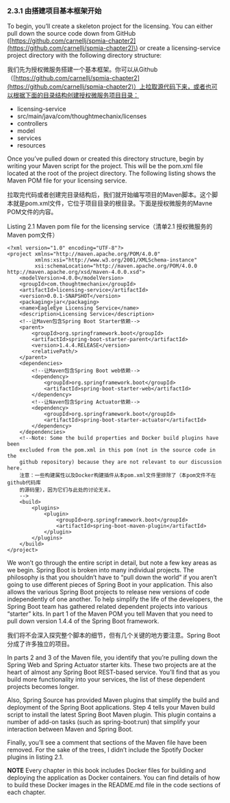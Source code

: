 ### 2.3.1 由搭建项目基本框架开始

To begin, you’ll create a skeleton project for the licensing. You can either pull down the source code down from GitHub \([https://github.com/carnellj/spmia-chapter2](https://github.com/carnellj/spmia-chapter2)\) or create a licensing-service project directory with the following directory structure:

我们先为授权微服务搭建一个基本框架。你可以从Github（[https://github.com/carnellj/spmia-chapter2](https://github.com/carnellj/spmia-chapter2)）上拉取源代码下来，或者也可以根据下面的目录结构创建授权微服务项目目录：

* licensing-service
* src/main/java/com/thoughtmechanix/licenses
* controllers
* model
* services
* resources

Once you’ve pulled down or created this directory structure, begin by writing your Maven script for the project. This will be the pom.xml file located at the root of the project directory. The following listing shows the Maven POM file for your licensing service.

拉取完代码或者创建完目录结构后，我们就开始编写项目的Maven脚本。这个脚本就是pom.xml文件，它位于项目目录的根目录。下面是授权微服务的Mavne POM文件的内容。

Listing 2.1 Maven pom file for the licensing service（清单2.1 授权微服务的Maven pom文件）

```
<?xml version="1.0" encoding="UTF-8"?>
<project xmlns="http://maven.apache.org/POM/4.0.0"
         xmlns:xsi="http://www.w3.org/2001/XMLSchema-instance"
         xsi:schemaLocation="http://maven.apache.org/POM/4.0.0
http://maven.apache.org/xsd/maven-4.0.0.xsd">
    <modelVersion>4.0.0</modelVersion>
    <groupId>com.thoughtmechanix</groupId>
    <artifactId>licensing-service</artifactId>
    <version>0.0.1-SNAPSHOT</version>
    <packaging>jar</packaging>
    <name>EagleEye Licensing Service</name>
    <description>Licensing Service</description>
    <!--让Maven包含Spring Boot Starter依赖-->
    <parent>
        <groupId>org.springframework.boot</groupId>
        <artifactId>spring-boot-starter-parent</artifactId>
        <version>1.4.4.RELEASE</version>
        <relativePath/>
    </parent>
    <dependencies>
        <!--让Maven包含Spring Boot web依赖-->
        <dependency>
            <groupId>org.springframework.boot</groupId>
            <artifactId>spring-boot-starter-web</artifactId>
        </dependency>
        <!--让Naven包含Spring Actuator依赖-->
        <dependency>
            <groupId>org.springframework.boot</groupId>
            <artifactId>spring-boot-starter-actuator</artifactId>
        </dependency>
    </dependencies>
    <!--Note: Some the build properties and Docker build plugins have been
    excluded from the pom.xml in this pom (not in the source code in the
    github repository) because they are not relevant to our discussion here.
    注意：一些构建属性以及Docker构建插件从本pom.xml文件里排除了（本pom文件不在github代码库
    的源码里），因为它们与此处的讨论无关。
    -->
    <build>
        <plugins>
            <plugin>
                <groupId>org.springframework.boot</groupId>
                <artifactId>spring-boot-maven-plugin</artifactId>
            </plugin>
        </plugins>
    </build>
</project>
```

We won’t go through the entire script in detail, but note a few key areas as we begin. Spring Boot is broken into many individual projects. The philosophy is that you shouldn’t have to “pull down the world” if you aren’t going to use different pieces of Spring Boot in your application. This also allows the various Spring Boot projects to release new versions of code independently of one another. To help simplify the life of the developers, the Spring Boot team has gathered related dependent projects into various “starter” kits. In part 1 of the Maven POM you tell Maven that you need to pull down version 1.4.4 of the Spring Boot framework.

我们将不会深入探究整个脚本的细节，但有几个关键的地方要注意。Spring Boot分成了许多独立的项目。

In parts 2 and 3 of the Maven file, you identify that you’re pulling down the Spring Web and Spring Actuator starter kits. These two projects are at the heart of almost any Spring Boot REST-based service. You’ll find that as you build more functionality into your services, the list of these dependent projects becomes longer.

Also, Spring Source has provided Maven plugins that simplify the build and deployment of the Spring Boot applications. Step 4 tells your Maven build script to install the latest Spring Boot Maven plugin. This plugin contains a number of add-on tasks \(such as spring-boot:run\) that simplify your interaction between Maven and Spring Boot.

Finally, you’ll see a comment that sections of the Maven file have been removed. For the sake of the trees, I didn’t include the Spotify Docker plugins in listing 2.1.

**NOTE** Every chapter in this book includes Docker files for building and deploying the application as Docker containers. You can find details of how to build these Docker images in the README.md file in the code sections of each chapter.

